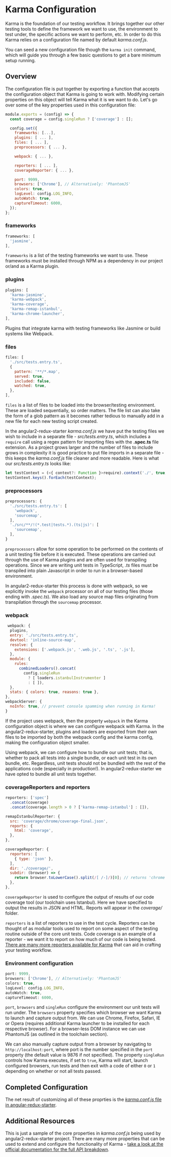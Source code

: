 # Karma Configuration

Karma is the foundation of our testing workflow. It brings together our other testing tools to define the framework we want to use, the environment to test under, the specific actions we want to perform, etc. In order to do this Karma relies on a configuration file named by default _karma.conf.js_.

You can seed a new configuration file though the `karma init` command, which will guide you through a few basic questions to get a bare minimum setup running.

## Overview

The configuration file is put together by exporting a function that accepts the configuration object that Karma is going to work with. Modifying certain properties on this object will tell Karma what it is we want to do. Let's go over some of the key properties used in this configuration file:

```javascript
module.exports = (config) => {
  const coverage = config.singleRun ? ['coverage'] : [];

  config.set({
    frameworks: [...],
    plugins: [ ... ],
    files: [ ... ],
    preprocessors: { ... },

    webpack: { ... },

    reporters: [ ... ],
    coverageReporter: { ... },

    port: 9999,
    browsers: ['Chrome'], // Alternatively: 'PhantomJS'
    colors: true,
    logLevel: config.LOG_INFO,
    autoWatch: true,
    captureTimeout: 6000,
  });
};
```

### frameworks

```javascript
frameworks: [
  'jasmine',
],
```

`frameworks` is a list of the testing frameworks we want to use. These frameworks must be installed through NPM as a dependency in our project or/and as a Karma plugin.

### plugins

```javascript
plugins: [
  'karma-jasmine',
  'karma-webpack',
  'karma-coverage',
  'karma-remap-istanbul',
  'karma-chrome-launcher',
],
```

Plugins that integrate karma with testing frameworks like Jasmine or build systems like Webpack.

### files

```javascript
files: [
  './src/tests.entry.ts',
  {
    pattern: '**/*.map',
    served: true,
    included: false,
    watched: true,
  },
],
```

`files` is a list of files to be loaded into the browser/testing environment. These are loaded sequentially, so order matters. The file list can also take the form of a glob pattern as it becomes rather tedious to manually add in a new file for each new testing script created.

In the angular2-redux-starter _karma.conf.js_ we have put the testing files we wish to include in a separate file - _src/tests.entry.ts_, which includes a `require` call using a regex pattern for importing files with the **.spec.ts** file extension. As a project grows larger and the number of files to include grows in complexity it is good practice to put file imports in a separate file - this keeps the _karma.conf.js_ file cleaner and more readable. Here is what our _src/tests.entry.ts_ looks like:

```typescript
let testContext = (<{ context?: Function }>require).context('./', true, /\.test\.ts/);
testContext.keys().forEach(testContext);
```

### preprocessors

```javascript
preprocessors: {
  './src/tests.entry.ts': [
    'webpack',
    'sourcemap',
  ],
  './src/**/!(*.test|tests.*).(ts|js)': [
    'sourcemap',
  ],
}
```

`preprocessors` allow for some operation to be performed on the contents of a unit testing file before it is executed. These operations are carried out through the use of Karma plugins and are often used for transpiling operations. Since we are writing unit tests in TypeScript, _.ts_ files must be transpiled into plain Javascript in order to run in a browser-based environment.

In angular2-redux-starter this process is done with webpack, so we explicitly invoke the `webpack` processor on all of our testing files \(those ending with _.spec.ts_\). We also load any source map files originating from transpilation through the `sourcemap` processor.

### webpack

```javascript
 webpack: {
  plugins,
  entry: './src/tests.entry.ts',
  devtool: 'inline-source-map',
  resolve: {
    extensions: ['.webpack.js', '.web.js', '.ts', '.js'],
  },
  module: {
    rules:
      combinedLoaders().concat(
        config.singleRun
          ? [ loaders.istanbulInstrumenter ]
          : [ ]),
  },
  stats: { colors: true, reasons: true },
},
webpackServer: {
  noInfo: true, // prevent console spamming when running in Karma!
}
```

If the project uses webpack, then the property `webpack` in the Karma configuration object is where we can configure webpack with Karma. In the angular2-redux-starter, plugins and loaders are exported from their own files to be imported by both the webpack config and the karma config, making the configuration object smaller.

Using webpack, we can configure how to bundle our unit tests; that is, whether to pack all tests into a single bundle, or each unit test in its own bundle, etc. Regardless, unit tests should not be bundled with the rest of the applications code \(especially in production!\). In angular2-redux-starter we have opted to bundle all unit tests together.

### coverageReporters and reporters

```javascript
reporters: ['spec']
  .concat(coverage)
  .concat(coverage.length > 0 ? ['karma-remap-istanbul'] : []),

remapIstanbulReporter: {
  src: 'coverage/chrome/coverage-final.json',
  reports: {
    html: 'coverage',
  },
},

coverageReporter: {
  reporters: [
    { type: 'json' },
  ],
  dir: './coverage/',
  subdir: (browser) => {
    return browser.toLowerCase().split(/[ /-]/)[0]; // returns 'chrome'
  },
},
```

`coverageReporter` is used to configure the output of results of our code coverage tool \(our toolchain uses Istanbul\). Here we have specified to output the results in JSON and HTML. Reports will appear in the _coverage/_ folder.

`reporters` is a list of reporters to use in the test cycle. Reporters can be thought of as modular tools used to report on some aspect of the testing routine outside of the core unit tests. Code coverage is an example of a reporter - we want it to report on how much of our code is being tested. [There are many more reporters available for Karma](https://www.npmjs.com/browse/keyword/karma-reporter) that can aid in crafting your testing workflow.

### Environment configuration

```javascript
port: 9999,
browsers: ['Chrome'], // Alternatively: 'PhantomJS'
colors: true,
logLevel: config.LOG_INFO,
autoWatch: true,
captureTimeout: 6000,
```

`port`, `browsers` and `singleRun` configure the environment our unit tests will run under. The `browsers` property specifies which browser we want Karma to launch and capture output from. We can use Chrome, Firefox, Safari, IE or Opera \(requires additional Karma launcher to be installed for each respective browser\). For a browser-less DOM instance we can use PhantomJS \(as outlined in the toolchain section\).

We can also manually capture output from a browser by navigating to `http://localhost:port`, where port is the number specified in the `port` property \(the default value is 9876 if not specified\). The property `singleRun` controls how Karma executes, if set to `true`, Karma will start, launch configured browsers, run tests and then exit with a code of either `0` or `1` depending on whether or not all tests passed.

## Completed Configuration

The net result of customizing all of these proprties is the [_karma.conf.js_ file in angular-redux-starter](https://github.com/rangle/angular2-redux-example/blob/master/karma.conf.js).

## Additional Resources

This is just a sample of the core properties in _karma.conf.js_ being used by angular2-redux-starter project. There are many more properties that can be used to extend and configure the functionality of Karma - [take a look at the official documentation for the full API breakdown](http://karma-runner.github.io/0.13/config/configuration-file.html).

